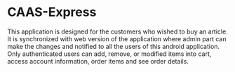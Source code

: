 # CAAS-Express

This application is designed for the customers who wished to buy an article. </br>
It is synchronized with web version of the application where admin part can make the changes and notified to all the users of this android application. Only authenticated users can add, remove, or modified items into cart, access account information, order items and see order details.
